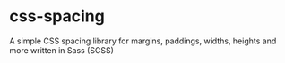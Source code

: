 # css-spacing
A simple CSS spacing library for margins, paddings, widths, heights and more written in Sass (SCSS)
